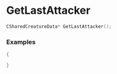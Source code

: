 # GetLastAttacker

```cpp - C++
CSharedCreatureData* GetLastAttacker();
```

### Examples
```cpp - C++
{

}
```

